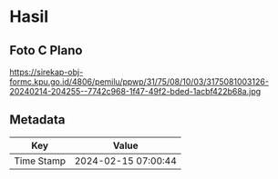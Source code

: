 # Hasil

## Foto C Plano

https://sirekap-obj-formc.kpu.go.id/4806/pemilu/ppwp/31/75/08/10/03/3175081003126-20240214-204255--7742c968-1f47-49f2-bded-1acbf422b68a.jpg


## Metadata

| Key        | Value               |
| ---------- | ------------------- |
| Time Stamp | 2024-02-15 07:00:44 |



